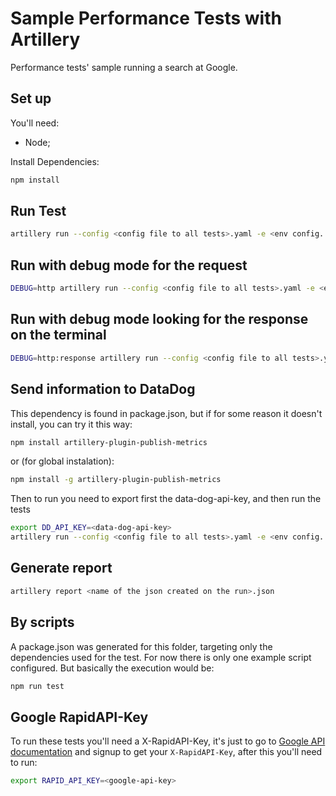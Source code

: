 # Sample Performance Tests with Artillery

Performance tests' sample running a search at Google.

## Set up

You'll need:

- Node;

Install Dependencies:

```bash
npm install
```

## Run Test

```bash
artillery run --config <config file to all tests>.yaml -e <env config. ex: staging> <./file_to/test>.yaml -o <json report>.json
```

## Run with debug mode for the request

```bash
DEBUG=http artillery run --config <config file to all tests>.yaml -e <env config. ex: staging> <./file_to/test>.yaml -o <json report>.json
```

## Run with debug mode looking for the response on the terminal

```bash
DEBUG=http:response artillery run --config <config file to all tests>.yaml -e <env config. ex: staging> <./file_to/test>.yaml -o <json report>.json
```

## Send information to DataDog

This dependency is found in package.json, but if for some reason it doesn't install, you can try it this way:

```bash
npm install artillery-plugin-publish-metrics
```

or (for global instalation):

```bash
npm install -g artillery-plugin-publish-metrics
```

Then to run you need to export first the data-dog-api-key, and then run the tests

```bash
export DD_API_KEY=<data-dog-api-key>
artillery run --config <config file to all tests>.yaml -e <env config. ex: staging> <./file_to/test>.yaml
```

## Generate report

```bash
artillery report <name of the json created on the run>.json
```

## By scripts

A package.json was generated for this folder, targeting only the dependencies used for the test. For now there is only one example script configured. But basically the execution would be:

```bash
npm run test
```

## Google RapidAPI-Key

To run these tests you'll need a X-RapidAPI-Key, it's just to go to [Google API documentation](https://rapidapi.com/apigeek/api/google-search3?endpoint=apiendpoint_6d6f0f0c-47cd-4e4a-bdef-57e618dbee26) and signup to get your `X-RapidAPI-Key`, after this you'll need to run:

```bash
export RAPID_API_KEY=<google-api-key>
```
